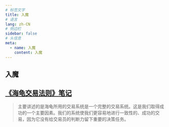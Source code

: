 ```yaml
---
# 标签文字
title: 入魔
# 语言
lang: zh-CN
# 侧边栏
sidebar: false
# 头信息
meta:
  - name: 入魔
    content: 入魔
---
```


## 入魔

## [《海龟交易法则》笔记](/financing/《海龟交易法则》笔记/) 
> 主要讲述的是海龟所用的交易系统是一个完整的交易系统。这是我们取得成功的一个主要因素。我们的系统使我们更容易地进行一致性的、成功的交易，因为它没有给交易员的判断力留下重要的决策任务。
